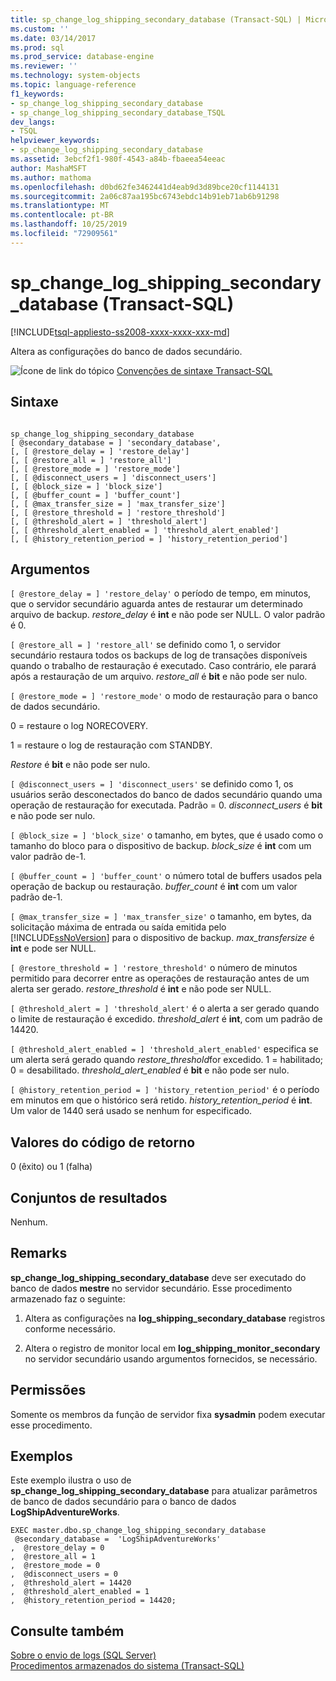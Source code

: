 ```yaml
---
title: sp_change_log_shipping_secondary_database (Transact-SQL) | Microsoft Docs
ms.custom: ''
ms.date: 03/14/2017
ms.prod: sql
ms.prod_service: database-engine
ms.reviewer: ''
ms.technology: system-objects
ms.topic: language-reference
f1_keywords:
- sp_change_log_shipping_secondary_database
- sp_change_log_shipping_secondary_database_TSQL
dev_langs:
- TSQL
helpviewer_keywords:
- sp_change_log_shipping_secondary_database
ms.assetid: 3ebcf2f1-980f-4543-a84b-fbaeea54eeac
author: MashaMSFT
ms.author: mathoma
ms.openlocfilehash: d0bd62fe3462441d4eab9d3d89bce20cf1144131
ms.sourcegitcommit: 2a06c87aa195bc6743ebdc14b91eb71ab6b91298
ms.translationtype: MT
ms.contentlocale: pt-BR
ms.lasthandoff: 10/25/2019
ms.locfileid: "72909561"
---
```

# <a name="sp_change_log_shipping_secondary_database-transact-sql"></a>sp_change_log_shipping_secondary_database (Transact-SQL)
[!INCLUDE[tsql-appliesto-ss2008-xxxx-xxxx-xxx-md](../../includes/tsql-appliesto-ss2008-xxxx-xxxx-xxx-md.md)]

  Altera as configurações do banco de dados secundário.  
  
 ![Ícone de link do tópico](../../database-engine/configure-windows/media/topic-link.gif "Ícone de link do tópico") [Convenções de sintaxe Transact-SQL](../../t-sql/language-elements/transact-sql-syntax-conventions-transact-sql.md)  
  
## <a name="syntax"></a>Sintaxe  
  
```  
  
sp_change_log_shipping_secondary_database  
[ @secondary_database = ] 'secondary_database',  
[, [ @restore_delay = ] 'restore_delay']  
[, [ @restore_all = ] 'restore_all']  
[, [ @restore_mode = ] 'restore_mode']  
[, [ @disconnect_users = ] 'disconnect_users']  
[, [ @block_size = ] 'block_size']  
[, [ @buffer_count = ] 'buffer_count']  
[, [ @max_transfer_size = ] 'max_transfer_size']  
[, [ @restore_threshold = ] 'restore_threshold']   
[, [ @threshold_alert = ] 'threshold_alert']   
[, [ @threshold_alert_enabled = ] 'threshold_alert_enabled']   
[, [ @history_retention_period = ] 'history_retention_period']  
```  
  
## <a name="arguments"></a>Argumentos  
`[ @restore_delay = ] 'restore_delay'` o período de tempo, em minutos, que o servidor secundário aguarda antes de restaurar um determinado arquivo de backup. *restore_delay* é **int** e não pode ser NULL. O valor padrão é 0.  
  
`[ @restore_all = ] 'restore_all'` se definido como 1, o servidor secundário restaura todos os backups de log de transações disponíveis quando o trabalho de restauração é executado. Caso contrário, ele parará após a restauração de um arquivo. *restore_all* é **bit** e não pode ser nulo.  
  
`[ @restore_mode = ] 'restore_mode'` o modo de restauração para o banco de dados secundário.  
  
 0 = restaure o log NORECOVERY.  
  
 1 = restaure o log de restauração com STANDBY.  
  
 *Restore* é **bit** e não pode ser nulo.  
  
`[ @disconnect_users = ] 'disconnect_users'` se definido como 1, os usuários serão desconectados do banco de dados secundário quando uma operação de restauração for executada. Padrão = 0. *disconnect_users* é **bit** e não pode ser nulo.  
  
`[ @block_size = ] 'block_size'` o tamanho, em bytes, que é usado como o tamanho do bloco para o dispositivo de backup. *block_size* é **int** com um valor padrão de-1.  
  
`[ @buffer_count = ] 'buffer_count'` o número total de buffers usados pela operação de backup ou restauração. *buffer_count* é **int** com um valor padrão de-1.  
  
`[ @max_transfer_size = ] 'max_transfer_size'` o tamanho, em bytes, da solicitação máxima de entrada ou saída emitida pelo [!INCLUDE[ssNoVersion](../../includes/ssnoversion-md.md)] para o dispositivo de backup. *max_transfersize* é **int** e pode ser NULL.  
  
`[ @restore_threshold = ] 'restore_threshold'` o número de minutos permitido para decorrer entre as operações de restauração antes de um alerta ser gerado. *restore_threshold* é **int** e não pode ser NULL.  
  
`[ @threshold_alert = ] 'threshold_alert'` é o alerta a ser gerado quando o limite de restauração é excedido. *threshold_alert* é **int**, com um padrão de 14420.  
  
`[ @threshold_alert_enabled = ] 'threshold_alert_enabled'` especifica se um alerta será gerado quando *restore_threshold*for excedido. 1 = habilitado; 0 = desabilitado. *threshold_alert_enabled* é **bit** e não pode ser nulo.  
  
`[ @history_retention_period = ] 'history_retention_period'` é o período em minutos em que o histórico será retido. *history_retention_period* é **int**. Um valor de 1440 será usado se nenhum for especificado.  
  
## <a name="return-code-values"></a>Valores do código de retorno  
 0 (êxito) ou 1 (falha)  
  
## <a name="result-sets"></a>Conjuntos de resultados  
 Nenhum.  
  
## <a name="remarks"></a>Remarks  
 **sp_change_log_shipping_secondary_database** deve ser executado do banco de dados **mestre** no servidor secundário. Esse procedimento armazenado faz o seguinte:  
  
1.  Altera as configurações na **log_shipping_secondary_database** registros conforme necessário.  
  
2.  Altera o registro de monitor local em **log_shipping_monitor_secondary** no servidor secundário usando argumentos fornecidos, se necessário.  

## <a name="permissions"></a>Permissões  
 Somente os membros da função de servidor fixa **sysadmin** podem executar esse procedimento.  
  
## <a name="examples"></a>Exemplos  
 Este exemplo ilustra o uso de **sp_change_log_shipping_secondary_database** para atualizar parâmetros de banco de dados secundário para o banco de dados **LogShipAdventureWorks**.  
  
```  
EXEC master.dbo.sp_change_log_shipping_secondary_database   
 @secondary_database =  'LogShipAdventureWorks'  
,  @restore_delay = 0  
,  @restore_all = 1  
,  @restore_mode = 0  
,  @disconnect_users = 0  
,  @threshold_alert = 14420  
,  @threshold_alert_enabled = 1  
,  @history_retention_period = 14420;  
```  
  
## <a name="see-also"></a>Consulte também  
 [Sobre o envio de logs &#40;SQL Server&#41;](../../database-engine/log-shipping/about-log-shipping-sql-server.md)   
 [Procedimentos armazenados do sistema &#40;Transact-SQL&#41;](../../relational-databases/system-stored-procedures/system-stored-procedures-transact-sql.md)  
  
  

